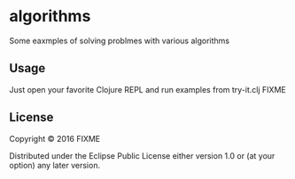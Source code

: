 # algorithms

Some eaxmples of solving problmes with various algorithms

## Usage

Just open your favorite Clojure REPL and run examples from try-it.clj
FIXME

## License

Copyright © 2016 FIXME

Distributed under the Eclipse Public License either version 1.0 or (at
your option) any later version.
